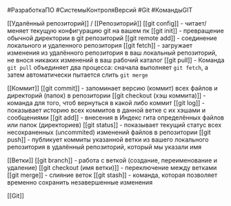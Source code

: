 #РазработкаПО #СистемыКонтроляВерсий #Git  #КомандыGIT

[[Удалённый репозиторий]] / [[Репозиторий]]
	[[git config]] - читает/меняет текущую конфигурацию git на вашем пк
	[[git init]] - превращение обычной директории в git репозиторий
	[[git remote add]] - соединение локального и удаленного репозитория
	[[git fetch]] - загружает изменения из удалённого репозитория в ваш локальный репозиторий, не внося никаких изменений в ваш рабочий каталог
	[[git pull]] - Команда `git pull` объединяет два процесса: сначала выполняет `git fetch`, а затем автоматически пытается слить `git merge`

[[Коммит]]
	[[git commit]] - запоминает версию (коммит) всех файлов и директорий (папок) в репозитории
	[[git checkout (хэш коммита)]] - команда для того, чтоб вернуться в какой либо коммит
	[[git log]] - показывает историю всех коммитов в данной ветке с их хэшами и сообщениями
	[[git add]] - внесения в Индекс гита определённых файлов или папок (директориев)
	[[git status]] - показывает текущий статус всех несохраненных (uncommited) изменений файлов в репозитории
	[[git push]] - публикует коммиты указанной ветки из вашего локального репозитория в удалённый репозиторий, который мы указали имя

[[Ветки]]
	[[git branch]] - работа с веткой (создание, переименование и удаление)
	[[git checkout (имя ветки)]] - переключение между ветками
	[[git merge]] -  слияние веток
	[[git stash]] - команда, которая позволяет временно сохранить незавершенные изменения

[[Git]]